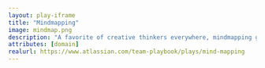 ```yaml
---
layout: play-iframe
title: "Mindmapping"
image: mindmap.png
description: "A favorite of creative thinkers everywhere, mindmapping gives your brain permission to make free associations leading from one idea to the next."
attributes: [domain]
realurl: https://www.atlassian.com/team-playbook/plays/mind-mapping
---
```

